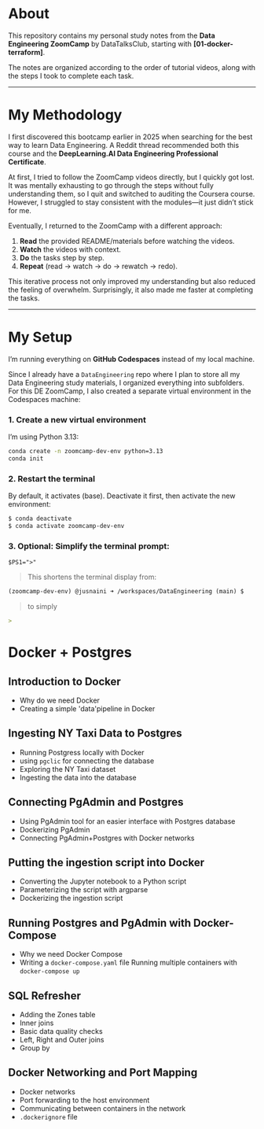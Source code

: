 # About
This repository contains my personal study notes from the **Data Engineering ZoomCamp** by DataTalksClub, starting with **[01-docker-terraform]**.  

The notes are organized according to the order of tutorial videos, along with the steps I took to complete each task.  

---

# My Methodology

I first discovered this bootcamp earlier in 2025 when searching for the best way to learn Data Engineering. A Reddit thread recommended both this course and the **DeepLearning.AI Data Engineering Professional Certificate**.  

At first, I tried to follow the ZoomCamp videos directly, but I quickly got lost. It was mentally exhausting to go through the steps without fully understanding them, so I quit and switched to auditing the Coursera course. However, I struggled to stay consistent with the modules—it just didn’t stick for me.  

Eventually, I returned to the ZoomCamp with a different approach:  

1. **Read** the provided README/materials before watching the videos.  
2. **Watch** the videos with context.  
3. **Do** the tasks step by step.  
4. **Repeat** (read → watch → do → rewatch → redo).  

This iterative process not only improved my understanding but also reduced the feeling of overwhelm. Surprisingly, it also made me faster at completing the tasks.  

---

# My Setup
I’m running everything on **GitHub Codespaces** instead of my local machine.  

Since I already have a `DataEngineering` repo where I plan to store all my Data Engineering study materials, I organized everything into subfolders. For this DE ZoomCamp, I also created a separate virtual environment in the Codespaces machine:  

### 1. Create a new virtual environment  
I’m using Python 3.13:  
```bash
conda create -n zoomcamp-dev-env python=3.13
conda init
```
### 2. Restart the terminal
By default, it activates (base). Deactivate it first, then activate the new environment:

```bash
$ conda deactivate 
$ conda activate zoomcamp-dev-env
```

### 3. Optional: Simplify the terminal prompt:
`$PS1=">"` 
> This shortens the terminal display from:

```markdown
(zoomcamp-dev-env) @jusnaini ➜ /workspaces/DataEngineering (main) $
```
> to simply
```markdown
>
```

# Docker + Postgres
## Introduction to Docker
- Why do we need Docker
- Creating a simple 'data'pipeline in Docker


## Ingesting NY Taxi Data to Postgres
- Running Postgress locally with Docker
- using `pgclic` for connecting the database
- Exploring the NY Taxi dataset
- Ingesting the data into the database

## Connecting PgAdmin and Postgres
- Using PgAdmin tool for an easier interface with Postgres database
- Dockerizing PgAdmin
- Connecting PgAdmin+Postgres with Docker networks

## Putting the ingestion script into Docker
- Converting the Jupyter notebook to a Python script
- Parameterizing the script with argparse
- Dockerizing the ingestion script

## Running Postgres and PgAdmin with Docker-Compose
- Why we need Docker Compose
- Writing a `docker-compose.yaml` file
Running multiple containers with `docker-compose up`

## SQL Refresher
- Adding the Zones table
- Inner joins
- Basic data quality checks
- Left, Right and Outer joins
- Group by

## Docker Networking and Port Mapping
- Docker networks
- Port forwarding to the host environment
- Communicating between containers in the network
- `.dockerignore` file